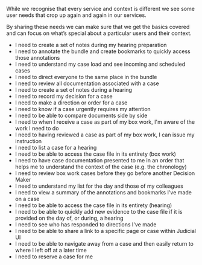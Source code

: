 While we recognise that every service and context is different we see some user needs that crop up again and again in our services.

By sharing these needs we can make sure that we get the basics covered and can focus on what’s special about a particular users and their context.

 - I need to create a set of notes during my hearing preparation
 - I need to annotate the bundle and create bookmarks to quickly access those annotations
 - I need to understand my case load and see incoming and scheduled cases
 - I need to direct everyone to the same place in the bundle
 - I need to review all documentation associated with a case
 - I need to create a set of notes during a hearing
 - I need to record my decision for a case
 - I need to make a direction or order for a case
 - I need to know if a case urgently requires my attention
 - I need to be able to compare documents side by side
 - I need to when I receive a case as part of my box work, I'm aware of the work I need to do  
 - I need to having reviewed a case as part of my box work, I can issue my instruction
 - I need to list a case for a hearing
 - I need to be able to access the case file in its entirety (box work)
 - I need to have case documentation presented to me in an order that helps me to understand the context of the case (e.g. the chronology)
 - I need to review box work cases before they go before another Decision Maker
 - I need to understand my list for the day and those of my colleagues
 - I need to view a summary of the annotations and bookmarks I've made on a case
 - I need to be able to access the case file in its entirety (hearing)
 - I need to be able to quickly add new evidence to the case file if it is provided on the day of, or during, a hearing  
 - I need to see who has responded to directions I've made
 - I need to be able to share a link to a specific page or case within Judicial UI
 - I need to be able to navigate away from a case and then easily return to where I left off at a later time  
 - I need to reserve a case for me
